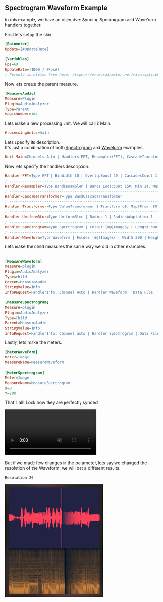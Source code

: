 ## Spectrogram Waveform Example

In this example, we have an objective: Syncing Spectrogram and Waveform handlers together.

First lets setup the skin.

```ini
[Rainmeter]
Update=[#UpdateRate]

[Variables]
Fps=60
UpdateRate=(1000 / #Fps#)
; Formula is stolen from here: https://forum.rainmeter.net/viewtopic.php?t=26831#p140108
```

Now lets create the parent measure.

```ini
[MeasureAudio]
Measure=Plugin
Plugin=AudioAnalyzer
Type=Parent
MagicNumber=104
```

Lets make a new processing unit. We will call it Main.

```ini
ProcessingUnits=Main
```

Lets specify its description.<br/>
It's just a combination of both [Spectrogram](/docs/usage-examples/spectrogram.md) and [Waveform](/docs/usage-examples/waveform.md) examples.

```ini
Unit-Main=Channels Auto | Handlers FFT, Resampler(FFT), CascadeTransformer(Resampler), Transformer(CascadeTransformer), UniformBLur(Transformer), Spectrogram(UniformBLur), Waveform | Filter none
```

Now lets specify the handlers description.<br/>

```ini
Handler-FFT=Type FFT | BinWidth 10 | OverlapBoost 40 | CascadesCount 1 | WindowFunction Hann
; --------------------------------------------------------------------------------------
Handler-Resampler=Type BandResampler | Bands Log(Count 150, Min 20, Max 20000) | CubicInterpolation true
; --------------------------------------------------------------------------------------
Handler-CascadeTransformer=Type BandCascadeTransformer
; --------------------------------------------------------------------------------------
Handler-Transformer=Type ValueTransformer | Transform dB, Map(From -50 : -0)
; --------------------------------------------------------------------------------------
Handler-UniformBLur=Type UniformBlur | Radius 1 | RadiusAdaptation 1
; --------------------------------------------------------------------------------------
Handler-Spectrogram=Type Spectrogram | Folder [#@]Images/ | Length 300 | Resolution 35 | Stationary true | SilenceThreshold -70 | BorderSize 1 | DefaultColorSpace sRGB | MixMode sRGB255 | FadingRatio 0.2 | BorderColor @sRGB255 255, 171, 92 | Colors 0.0: @hsl 217,0.38,0.11 ; 1: @hsl 29, 0.96, 0.62
; --------------------------------------------------------------------------------------
Handler-Waveform=Type Waveform | Folder [#@]Images/ | Width 300 | Height 200 | Resolution 35 | Stationary true | BorderSize 1 | BorderColor 255, 64, 89| Connected true | DefaultColorSpace sRGB255 | BackgroundColor @hsl 237,0.34,0.20 | WaveColor 255, 64, 89 | LineColor @sRGB 0.5,0.5,0.5 | FadingRatio 0.2 | LineDrawingPolicy Never | SilenceThreshold -70
```

Lets make the child measures the same way we did in other examples.

```ini

[MeasureWaveform]
measure=plugin
Plugin=AudioAnalyzer
Type=child
Parent=MeasureAudio
StringValue=Info
InfoRequest=HandlerInfo, Channel Auto | Handler Waveform | Data File

[MeasureSpectrogram]
Measure=plugin
Plugin=AudioAnalyzer
Type=Child
Parent=MeasureAudio
StringValue=Info
InfoRequest=HandlerInfo, Channel auto | Handler Spectrogram | Data File
```

Lastly, lets make the meters.

```ini
[MeterWaveForm]
Meter=Image
MeasureName=MeasureWaveform

[MeterSpectrogram]
Meter=Image
MeasureName=MeasureSpectrogram
X=0
Y=200
```

That's all! Look how they are perfectly synced.

<video src="docs\usage-examples\resources\spectrogram-waveform.mp4" autoplay loop muted title="Spectrogram Waveform"></video>

But if we made few changes in the parameter, lets say we changed the resolution of the Waveform, we will get a different results.

`Resolution 20`

<img src="docs\usage-examples\resources\spectrogram-waveform-res20.png" title="Resolution 20" />
